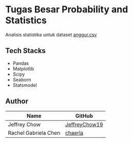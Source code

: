 # Tugas Besar Probability and Statistics

Analisis statistika untuk dataset [anggur.csv](https://drive.google.com/file/d/1B7m2hN_mivhAtLvBS1HGbHEVxVD6LkYF/view)

## Tech Stacks

- Pandas
- Matplotlib
- Scipy
- Seaborn
- Statsmodel

## Author

| Name                 | GitHub                                            |
| -------------------- | ------------------------------------------------- |
| Jeffrey Chow         | [JeffreyChow19](https://github.com/JeffreyChow19) |
| Rachel Gabriela Chen | [chaerla](https://github.com/chaerla)             |
